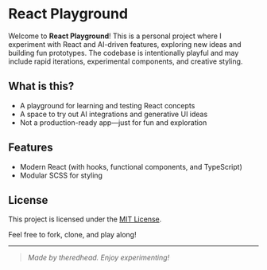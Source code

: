 # React Playground

Welcome to **React Playground**! This is a personal project where I experiment with React and AI-driven features, exploring new ideas and building fun prototypes. The codebase is intentionally playful and may include rapid iterations, experimental components, and creative styling.

## What is this?

- A playground for learning and testing React concepts
- A space to try out AI integrations and generative UI ideas
- Not a production-ready app—just for fun and exploration

## Features

- Modern React (with hooks, functional components, and TypeScript)
- Modular SCSS for styling

## License

This project is licensed under the [MIT License](LICENSE).

Feel free to fork, clone, and play along!

---

> _Made by theredhead. Enjoy experimenting!_
